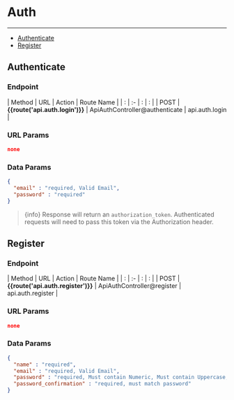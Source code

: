 # Auth

---
- [Authenticate](#authenticate)
- [Register](#register)


<a name="authenticate"></a>
## Authenticate

### Endpoint

| Method | URL   | Action | Route Name |
| : |   :-   |  :  | : |
| POST | **{{route('api.auth.login')}}** | ApiAuthController@authenticate | api.auth.login |

### URL Params

```json
none
```

### Data Params

```json
{
  "email" : "required, Valid Email",
  "password" : "required"
}
```

> {info} Response will return an `authorization_token`. Authenticated requests will need to pass this token via the Authorization header.

<a name="register"></a>
## Register

### Endpoint

| Method | URL   | Action | Route Name |
| : |   :-   |  :  | : |
| POST | **{{route('api.auth.register')}}** | ApiAuthController@register | api.auth.register |

### URL Params

```json
none
```

### Data Params

```json
{
  "name" : "required",
  "email" : "required, Valid Email",
  "password" : "required, Must contain Numeric, Must contain Uppercase, Min Length: 8",
  "password_confirmation" : "required, must match password"
}
```
